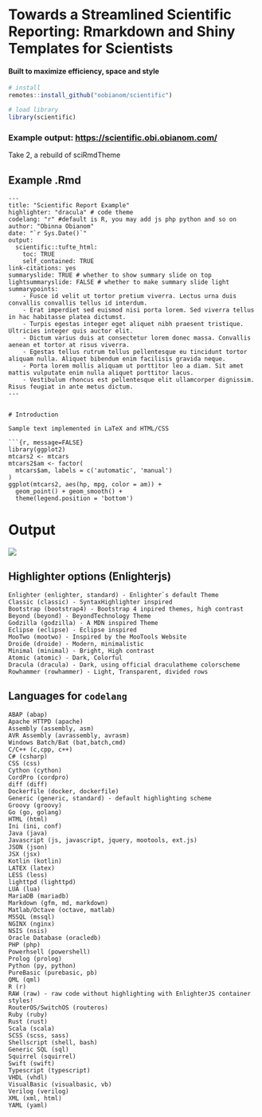 # Towards a Streamlined Scientific Reporting: Rmarkdown and Shiny Templates for Scientists

#### Built to maximize efficiency, space and style

```r
# install
remotes::install_github("oobianom/scientific")

# load library
library(scientific)
```

### Example output: https://scientific.obi.obianom.com/

Take 2, a rebuild of sciRmdTheme


## Example .Rmd
```
---
title: "Scientific Report Example"
highlighter: "dracula" # code theme
codelang: "r" #default is R, you may add js php python and so on
author: "Obinna Obianom"
date: "`r Sys.Date()`"
output:
  scientific::tufte_html: 
    toc: TRUE
    self_contained: TRUE
link-citations: yes
summaryslide: TRUE # whether to show summary slide on top
lightsummaryslide: FALSE # whether to make summary slide light
summarypoints:
    - Fusce id velit ut tortor pretium viverra. Lectus urna duis convallis convallis tellus id interdum. 
    - Erat imperdiet sed euismod nisi porta lorem. Sed viverra tellus in hac habitasse platea dictumst. 
    - Turpis egestas integer eget aliquet nibh praesent tristique. Ultricies integer quis auctor elit. 
    - Dictum varius duis at consectetur lorem donec massa. Convallis aenean et tortor at risus viverra. 
    - Egestas tellus rutrum tellus pellentesque eu tincidunt tortor aliquam nulla. Aliquet bibendum enim facilisis gravida neque. 
    - Porta lorem mollis aliquam ut porttitor leo a diam. Sit amet mattis vulputate enim nulla aliquet porttitor lacus. 
    - Vestibulum rhoncus est pellentesque elit ullamcorper dignissim. Risus feugiat in ante metus dictum. 
---


# Introduction

Sample text implemented in LaTeX and HTML/CSS

```{r, message=FALSE}
library(ggplot2)
mtcars2 <- mtcars
mtcars2$am <- factor(
  mtcars$am, labels = c('automatic', 'manual')
)
ggplot(mtcars2, aes(hp, mpg, color = am)) +
  geom_point() + geom_smooth() +
  theme(legend.position = 'bottom')
```

# Output

![](https://scientific.obi.obianom.com/screenshot/scientificscreenshot2.png)



## Highlighter options (Enlighterjs)

```{r}
Enlighter (enlighter, standard) - Enlighter`s default Theme
Classic (classic) - SyntaxHighlighter inspired
Bootstrap (bootstrap4) - Bootstrap 4 inpired themes, high contrast
Beyond (beyond) - BeyondTechnology Theme
Godzilla (godzilla) - A MDN inspired Theme
Eclipse (eclipse) - Eclipse inspired
MooTwo (mootwo) - Inspired by the MooTools Website
Droide (droide) - Modern, minimalistic
Minimal (minimal) - Bright, High contrast
Atomic (atomic) - Dark, Colorful
Dracula (dracula) - Dark, using official draculatheme colorscheme
Rowhammer (rowhammer) - Light, Transparent, divided rows
```

## Languages for `codelang`
```
ABAP (abap)
Apache HTTPD (apache)
Assembly (assembly, asm)
AVR Assembly (avrassembly, avrasm)
Windows Batch/Bat (bat,batch,cmd)
C/C++ (c,cpp, c++)
C# (csharp)
CSS (css)
Cython (cython)
CordPro (cordpro)
diff (diff)
Dockerfile (docker, dockerfile)
Generic (generic, standard) - default highlighting scheme
Groovy (groovy)
Go (go, golang)
HTML (html)
Ini (ini, conf)
Java (java)
Javascript (js, javascript, jquery, mootools, ext.js)
JSON (json)
JSX (jsx)
Kotlin (kotlin)
LATEX (latex)
LESS (less)
lighttpd (lighttpd)
LUA (lua)
MariaDB (mariadb)
Markdown (gfm, md, markdown)
Matlab/Octave (octave, matlab)
MSSQL (mssql)
NGINX (nginx)
NSIS (nsis)
Oracle Database (oracledb)
PHP (php)
Powerhsell (powershell)
Prolog (prolog)
Python (py, python)
PureBasic (purebasic, pb)
QML (qml)
R (r)
RAW (raw) - raw code without highlighting with EnlighterJS container styles!
RouterOS/SwitchOS (routeros)
Ruby (ruby)
Rust (rust)
Scala (scala)
SCSS (scss, sass)
Shellscript (shell, bash)
Generic SQL (sql)
Squirrel (squirrel)
Swift (swift)
Typescript (typescript)
VHDL (vhdl)
VisualBasic (visualbasic, vb)
Verilog (verilog)
XML (xml, html)
YAML (yaml)
```
